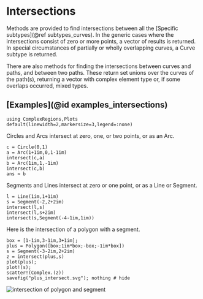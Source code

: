# Intersections

Methods are provided to find intersections between all the [Specific subtypes](@ref subtypes_curves). In the generic cases where the intersections consist of zero or more points, a vector of results is returned. In special circumstances of partially or wholly overlapping curves, a Curve subtype is returned.

There are also methods for finding the intersections between curves and paths, and between two paths. These return set unions over the curves of the path(s), returning a vector with complex element type or, if some overlaps occurred, mixed types.

## [Examples](@id examples_intersections)

```@setup examples
using ComplexRegions,Plots
default(linewidth=2,markersize=3,legend=:none)
```

Circles and Arcs intersect at zero, one, or two points, or as an Arc.

```@repl examples
c = Circle(0,1)
a = Arc(1+1im,0,1-1im)
intersect(c,a)
b = Arc(1im,1,-1im)
intersect(c,b)
ans ≈ b
```

Segments and Lines intersect at zero or one point, or as a Line or Segment.

```@repl examples
l = Line(1im,1+1im)
s = Segment(-2,2+2im)
intersect(l,s)
intersect(l,s+2im)
intersect(s,Segment(-4-1im,1im))
```

Here is the intersection of a polygon with a segment.

```@repl examples
box = [1-1im,3-1im,3+1im];
plus = Polygon([box;1im*box;-box;-1im*box])
s = Segment(-3-2im,2+2im)
z = intersect(plus,s)
plot(plus);
plot!(s);
scatter!(Complex.(z))
savefig("plus_intersect.svg"); nothing # hide
```

![intersection of polygon and segment](plus_intersect.svg)
